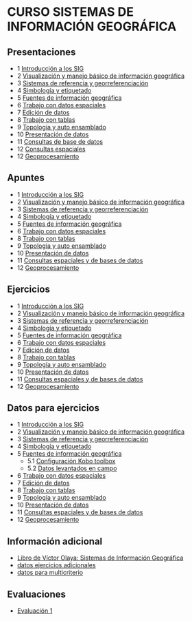 # CURSO SISTEMAS DE INFORMACIÓN GEOGRÁFICA


## Presentaciones

* 1 [Introducción a los SIG](https://prezi.com/payiv3ebt3bs/?token=2e94d64d14302f3ef0147ffe84f19c24ffab38497c9af5870a3fa20c84b66742&utm_campaign=share&utm_medium=copy&rc=ex0share)
* 2 [Visualización y manejo básico de información geográfica](https://drive.google.com/open?id=1-XcD5dyFU0kCsr6axfNzVqi-osypS6Y1)
* 3 [Sistemas de referencia y georreferenciación](https://prezi.com/dly7amsks1kc/?token=d01a1ab5f9ff43f3be9b6b3054866675f73dc23e2090e26ee16da94a42dec4fa&utm_campaign=share&utm_medium=copy&rc=ex0share)
* 4 [Simbología y etiquetado](https://prezi.com/mju2roq_ebtw/?token=78f3afa220d555cfd9a2fbdfdda7ee1fa38190c9375d58da001e418bbef87e51&utm_campaign=share&utm_medium=copy&rc=ex0share)
* 5 [Fuentes de información geográfica](http://sni.gob.ec/inicio)
* 6 [Trabajo con datos espaciales]()
* 7 [Edición de datos]()
* 8 [Trabajo con tablas](https://prezi.com/9ytrrdx6ox4i/?token=34c107d97646c166f5f84faa6c127853d1e43f90e7a4f414e5ad14e16b7b2d7e&utm_campaign=share&utm_medium=copy&rc=ex0share)
* 9 [Topología y auto ensamblado](https://prezi.com/lm7_lmxoy1lh/?token=915972b5d68a00e61f929c54186eee4962ee79a4866a0ee0568bede44efa9077&utm_campaign=share&utm_medium=copy&rc=ex0share)
* 10 [Presentación de datos]()
* 11 [Consultas de base de datos](https://prezi.com/colue-i3akcf/?token=9f2e8482c78c99bf5b3bf38f19af73b35c4c0447b42fe9f4355bf8446f750c5d&utm_campaign=share&utm_medium=copy&rc=ex0share)
* 12 [Consultas espaciales](https://prezi.com/0ilmzno_3yv5/?token=7b19828a3163f8f346387d09bc7fe8c2e93d5bccbca7cedc7e9737d8518dbc00&utm_campaign=share&utm_medium=copy&rc=ex0share)
* 12 [Geoprocesamiento](https://prezi.com/0ilmzno_3yv5/?token=7b19828a3163f8f346387d09bc7fe8c2e93d5bccbca7cedc7e9737d8518dbc00&utm_campaign=share&utm_medium=copy&rc=ex0share)

## Apuntes

* 1 [Introducción a los SIG](https://drive.google.com/open?id=1mxYVuloy6drvt7yOxnlfKkkWaJQ3n3Qb)
* 2 [Visualización y manejo básico de información geográfica](https://drive.google.com/open?id=163f8c1PbAKSjyQyHTY73ebCUA69EOXkI)
* 3 [Sistemas de referencia y georreferenciación](https://drive.google.com/open?id=1YEFb4fY_EW3p9ADkvcxchWEWmVBNTpmV)
* 4 [Simbología y etiquetado](https://drive.google.com/open?id=1qjzsgznoWKr6sZn1hE3qfeUIZxsutKWh)
* 5 [Fuentes de información geográfica](https://drive.google.com/open?id=1uSeGU9l1330PWUz5fWg6RAzdpfq_CHOL)
* 6 [Trabajo con datos espaciales](https://drive.google.com/open?id=1sBBr0Yd9IvDpA_w8DxNLkXOFmg2oPZq1)
* 8 [Trabajo con tablas](https://drive.google.com/open?id=12Y1SPg3NcYoMBG49CLFOHrLsQyH1Uquc)
* 9 [Topología y auto ensamblado](https://drive.google.com/open?id=1D1P8WcWZmV4kSSN_q8xtKq_4qXe6CvBq)
* 10 [Presentación de datos](https://drive.google.com/open?id=1EqCZ0on7-5WltVisQSHw64OYWsok7tqD)
* 11 [Consultas espaciales y de bases de datos](https://drive.google.com/open?id=1fuYjpHH6YyEgGxrIdN44nNLas4G5d6S9)
* 12 [Geoprocesamiento](https://drive.google.com/open?id=18o8zwMgnyr6_ge4drReoBZGcDjJGmvlW)

## Ejercicios

* 1 [Introducción a los SIG](https://drive.google.com/open?id=17QU_BT2mUlsEEzXAcqyBus7S_peugsKo)
* 2 [Visualización y manejo básico de información geográfica](https://drive.google.com/open?id=12Kkr4x5ebY38EsI7lQiZ4JPvUx_8fMlF)
* 3 [Sistemas de referencia y georreferenciación](https://drive.google.com/open?id=1LvPt2J1IqCk-MX-7EBSXpOdLIIwblx9G)
* 4 [Simbología y etiquetado](https://drive.google.com/open?id=1J7nG50rnPc0pQwT6MqJrUVSgV9hwjrYn)
* 5 [Fuentes de información geográfica](https://drive.google.com/open?id=1-NELUoBDnjbsf_WEH0IvObhnBPIq9ZkG)
* 6 [Trabajo con datos espaciales](https://drive.google.com/open?id=1nWt23LTNLoQ8ZunRDeLj5evPW4ER4fCJ)
* 7 [Edición de datos](https://drive.google.com/open?id=1bNuCtNdeWtC7HYeBleBkRLRQT86j7Ibh)
* 8 [Trabajo con tablas](https://drive.google.com/open?id=1wJghPtYoqtXBj8ABo6Dqz2_9Qa8fpLBb)
* 9 [Topología y auto ensamblado](https://drive.google.com/open?id=1LOxt1KgBPkxLnzYMAXOxCTWZw9i8d9yG)
* 10 [Presentación de datos](https://drive.google.com/open?id=187l5TZtRFKFFxY4oJQW3jRSwrJmsvld9)
* 11 [Consultas espaciales y de bases de datos](https://drive.google.com/open?id=1WGYpx4izkwxTt5u4MNRfaaDu1RFzP0RJ)
* 12 [Geoprocesamiento](https://drive.google.com/open?id=1tAcO6-Xi-9_b4b4zxqOcLlN9cYRgj7-h)

## Datos para ejercicios

* 1 [Introducción a los SIG](https://drive.google.com/open?id=0BzlSI5GKglNmbUd6RWh4N2l6TVE)
* 2 [Visualización y manejo básico de información geográfica](https://drive.google.com/open?id=0BzlSI5GKglNmRmRLZ29hc0tQLU0)
* 3 [Sistemas de referencia y georreferenciación](https://drive.google.com/open?id=0BzlSI5GKglNmRkZRNGVXZ2gwT3M)
* 4 [Simbología y etiquetado](https://drive.google.com/open?id=0BzlSI5GKglNmemNxdjZsdVBhMkE)
* 5 [Fuentes de información geográfica](https://www.dropbox.com/s/24p38ie6mmzyp2j/datos%20campo.csv?dl=0)
  * 5.1 [Configuración Kobo toolbox](https://drive.google.com/open?id=1nniAb9eyBUr-lsN7ky5tYV8QNDhjjjSt)
  * 5.2 [Datos levantados en campo](https://drive.google.com/open?id=1CjRa_8tBU6aMSJk30Cnt6gaO-DHszXGc)
* 6 [Trabajo con datos espaciales](https://drive.google.com/open?id=0BzlSI5GKglNmOHlDbE95anZzcDA)
* 7 [Edición de datos](https://drive.google.com/open?id=0BzlSI5GKglNmOXdYQ0Y5eFZYTlk)
* 8 [Trabajo con tablas](https://drive.google.com/open?id=0BzlSI5GKglNmV2NwSTJKRVdKY2M)
* 9 [Topología y auto ensamblado](https://drive.google.com/open?id=0BzlSI5GKglNmNEp4ZVp6ZEtSRmM)
* 10 [Presentación de datos](https://drive.google.com/open?id=0BzlSI5GKglNmc0VlMHpsZEhTeDg)
* 11 [Consultas espaciales y de bases de datos](https://drive.google.com/open?id=0BzlSI5GKglNmWlhYRE9QdE1hUUk)
* 12 [Geoprocesamiento](https://drive.google.com/open?id=0BzlSI5GKglNmWno3Qy00b09xMHM)

## Información adicional

* [Libro de Víctor Olaya: Sistemas de Información Geográfica](http://volaya.github.io/libro-sig/)
* [datos ejercicios adicionales](https://www.dropbox.com/s/wz27vf344ghuhli/BASE%20VILCABAMBA.rar?dl=0)
* [datos para multicriterio](https://drive.google.com/open?id=1EVcDUR9NEasLfro3qcvrF1N5bwtjP-SQ)
## Evaluaciones
* [Evaluación 1](https://forms.gle/j6eFjNzJj183k66S7)
